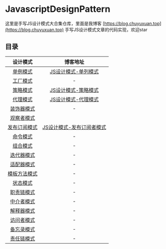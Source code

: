 # JavascriptDesignPattern

这里是手写JS设计模式大合集仓库，里面是我博客 [https://blog.chuyuxuan.top](https://blog.chuyuxuan.top)  手写JS设计模式文章的代码实现，欢迎star



## 目录
| 设计模式 | 博客地址 |
| :-: | :-: |
[单例模式](https://github.com/Chuyuxuan0v0/JavascriptDesignPattern/blob/main/singleton/index.ts) | [JS设计模式-单列模式](https://blog.chuyuxuan.top/2024/04/12/JS设计模式-单列模式/) |
[工厂模式](https://github.com/Chuyuxuan0v0/JavascriptDesignPattern/blob/main/factory/index.ts) | - |
[策略模式](https://github.com/Chuyuxuan0v0/JavascriptDesignPattern/blob/main/strategy/index.ts) | [JS设计模式-策略模式](https://blog.chuyuxuan.top/2024/04/14/JS设计模式-策略模式/) |
[代理模式](https://github.com/Chuyuxuan0v0/JavascriptDesignPattern/blob/main/proxy/index.ts) |  [JS设计模式-代理模式](https://blog.chuyuxuan.top/2024/04/30/JS设计模式-代理模式/)  |
[装饰器模式](https://github.com/Chuyuxuan0v0/JavascriptDesignPattern/blob/main/decorator/index.ts) | - |
[观察者模式](https://github.com/Chuyuxuan0v0/JavascriptDesignPattern/blob/main/observer/index.ts) |  |
[发布订阅模式](https://github.com/Chuyuxuan0v0/JavascriptDesignPattern/blob/main/publish-subscribe/index.ts) | [JS设计模式-发布订阅者模式](https://blog.chuyuxuan.top/2024/04/03/JS设计模式-发布订阅者模式/) |
[命令模式](https://github.com/Chuyuxuan0v0/JavascriptDesignPattern/blob/main/command/index.ts) | - |
[组合模式](https://github.com/Chuyuxuan0v0/JavascriptDesignPattern/blob/main/composite/index.ts) | - |
[迭代器模式](https://github.com/Chuyuxuan0v0/JavascriptDesignPattern/blob/main/iterator/index.ts) | - |
[适配器模式](https://github.com/Chuyuxuan0v0/JavascriptDesignPattern/blob/main/adapter/index.ts) | - |
[模板方法模式](https://github.com/Chuyuxuan0v0/JavascriptDesignPattern/blob/main/template-method/index.ts) | - |
[状态模式](https://github.com/Chuyuxuan0v0/JavascriptDesignPattern/blob/main/state/index.ts) | - |
[职责链模式](https://github.com/Chuyuxuan0v0/JavascriptDesignPattern/blob/main/chain-of-responsibility/index.ts) | - |
[中介者模式](https://github.com/Chuyuxuan0v0/JavascriptDesignPattern/blob/main/mediator/index.ts) | - |
[解释器模式](https://github.com/Chuyuxuan0v0/JavascriptDesignPattern/blob/main/interpreter/index.ts) | - |
[访问者模式](https://github.com/Chuyuxuan0v0/JavascriptDesignPattern/blob/main/visitor/index.ts) | - |
[备忘录模式](https://github.com/Chuyuxuan0v0/JavascriptDesignPattern/blob/main/memento/index.ts) | - |
[责任链模式](https://github.com/Chuyuxuan0v0/JavascriptDesignPattern/blob/main/chain-of-responsibility/index.ts) | - |


